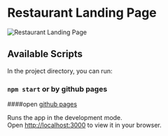 # Restaurant Landing Page

![Restaurant Landing Page](https://i.ibb.co/5jxBKpw/image.png)

## Available Scripts

In the project directory, you can run:

### `npm start` or by github pages 

####open [github pages](https://ayfan1.github.io/gerich-restaurant-react-ui-ux/)

Runs the app in the development mode.\
Open [http://localhost:3000](http://localhost:3000) to view it in your browser.
